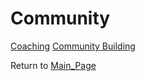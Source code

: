 Community
=========

[Coaching](Coaching.html?title=Coaching "Coaching")
[Community Building](Community_Building.html?title=Community_Building "Community Building")

Return to [Main\_Page](Main_Page.html?title=Main_Page "Main Page")
